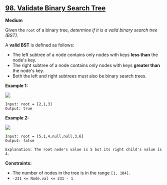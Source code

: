 ## [98. Validate Binary Search Tree](https://leetcode.com/problems/validate-binary-search-tree/)

**Medium**

Given the `root` of a binary tree, _determine if it is a valid binary search tree (BST)_.

A **valid BST** is defined as follows:

*   The left subtree of a node contains only nodes with keys **less than** the node's key.
*   The right subtree of a node contains only nodes with keys **greater than** the node's key.
*   Both the left and right subtrees must also be binary search trees.

**Example 1:**

![](https://assets.leetcode.com/uploads/2020/12/01/tree1.jpg)
```
Input: root = [2,1,3]
Output: true
```

**Example 2:**

![](https://assets.leetcode.com/uploads/2020/12/01/tree2.jpg)
```
Input: root = [5,1,4,null,null,3,6]
Output: false

Explanation: The root node's value is 5 but its right child's value is 4.
```

**Constraints:**

*   The number of nodes in the tree is in the range `[1, 104]`.
*   `-231 <= Node.val <= 231 - 1`